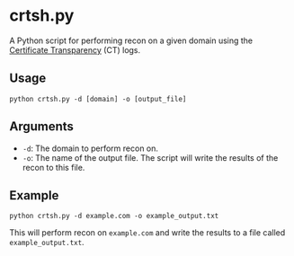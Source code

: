# crtsh.py

A Python script for performing recon on a given domain using the [Certificate Transparency](https://www.certificate-transparency.org/) (CT) logs.

## Usage

```
python crtsh.py -d [domain] -o [output_file]
```

## Arguments

- `-d`: The domain to perform recon on.
- `-o`: The name of the output file. The script will write the results of the recon to this file.

## Example

```
python crtsh.py -d example.com -o example_output.txt
```

This will perform recon on `example.com` and write the results to a file called `example_output.txt`.
